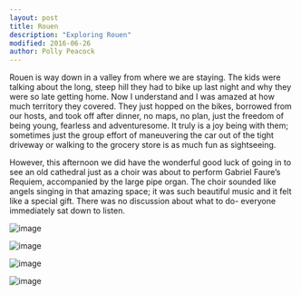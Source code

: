 ```yaml
---
layout: post
title: Rouen
description: "Exploring Rouen"
modified: 2016-06-26
author: Polly Peacock
---
```


Rouen is way down in a valley from where we are staying. The kids were talking about the long, steep hill they had to bike up last night and why they were so late getting home. Now I understand and I was amazed at how much territory they covered. They just hopped on the bikes, borrowed from our hosts, and took off after dinner, no maps, no plan, just the freedom of being young, fearless and adventuresome. It truly is a joy being with them; sometimes just the group effort of maneuvering the car out of the tight driveway or walking to the grocery store is as much fun as sightseeing.

However, this afternoon we did have the wonderful good luck of going in to see an old cathedral  just as a choir was about to perform Gabriel Faure’s Requiem, accompanied by the large pipe organ.  The choir sounded like angels singing in that amazing space; it was such beautiful music and it felt like a special gift. There was no discussion about what to do- everyone immediately sat down to listen.

![image](/ireland-france/images/626_1.jpg)

![image](/ireland-france/images/626_2.jpg)

![image](/ireland-france/images/626_3.jpg)

![image](/ireland-france/images/626_4.jpg)




